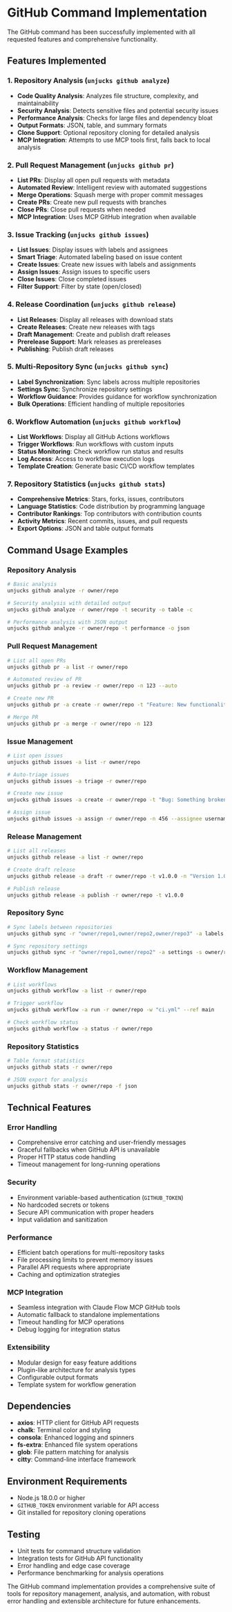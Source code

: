 # GitHub Command Implementation

The GitHub command has been successfully implemented with all requested features and comprehensive functionality.

## Features Implemented

### 1. Repository Analysis (`unjucks github analyze`)
- **Code Quality Analysis**: Analyzes file structure, complexity, and maintainability
- **Security Analysis**: Detects sensitive files and potential security issues
- **Performance Analysis**: Checks for large files and dependency bloat
- **Output Formats**: JSON, table, and summary formats
- **Clone Support**: Optional repository cloning for detailed analysis
- **MCP Integration**: Attempts to use MCP tools first, falls back to local analysis

### 2. Pull Request Management (`unjucks github pr`)
- **List PRs**: Display all open pull requests with metadata
- **Automated Review**: Intelligent review with automated suggestions
- **Merge Operations**: Squash merge with proper commit messages  
- **Create PRs**: Create new pull requests with branches
- **Close PRs**: Close pull requests when needed
- **MCP Integration**: Uses MCP GitHub integration when available

### 3. Issue Tracking (`unjucks github issues`)
- **List Issues**: Display issues with labels and assignees
- **Smart Triage**: Automated labeling based on issue content
- **Create Issues**: Create new issues with labels and assignments
- **Assign Issues**: Assign issues to specific users
- **Close Issues**: Close completed issues
- **Filter Support**: Filter by state (open/closed)

### 4. Release Coordination (`unjucks github release`)
- **List Releases**: Display all releases with download stats
- **Create Releases**: Create new releases with tags
- **Draft Management**: Create and publish draft releases
- **Prerelease Support**: Mark releases as prereleases
- **Publishing**: Publish draft releases

### 5. Multi-Repository Sync (`unjucks github sync`)
- **Label Synchronization**: Sync labels across multiple repositories
- **Settings Sync**: Synchronize repository settings
- **Workflow Guidance**: Provides guidance for workflow synchronization
- **Bulk Operations**: Efficient handling of multiple repositories

### 6. Workflow Automation (`unjucks github workflow`)
- **List Workflows**: Display all GitHub Actions workflows
- **Trigger Workflows**: Run workflows with custom inputs
- **Status Monitoring**: Check workflow run status and results
- **Log Access**: Access to workflow execution logs
- **Template Creation**: Generate basic CI/CD workflow templates

### 7. Repository Statistics (`unjucks github stats`)
- **Comprehensive Metrics**: Stars, forks, issues, contributors
- **Language Statistics**: Code distribution by programming language
- **Contributor Rankings**: Top contributors with contribution counts
- **Activity Metrics**: Recent commits, issues, and pull requests
- **Export Options**: JSON and table output formats

## Command Usage Examples

### Repository Analysis
```bash
# Basic analysis
unjucks github analyze -r owner/repo

# Security analysis with detailed output
unjucks github analyze -r owner/repo -t security -o table -c

# Performance analysis with JSON output
unjucks github analyze -r owner/repo -t performance -o json
```

### Pull Request Management
```bash
# List all open PRs
unjucks github pr -a list -r owner/repo

# Automated review of PR
unjucks github pr -a review -r owner/repo -n 123 --auto

# Create new PR
unjucks github pr -a create -r owner/repo -t "Feature: New functionality" -h feature-branch

# Merge PR
unjucks github pr -a merge -r owner/repo -n 123
```

### Issue Management
```bash
# List open issues
unjucks github issues -a list -r owner/repo

# Auto-triage issues
unjucks github issues -a triage -r owner/repo

# Create new issue
unjucks github issues -a create -r owner/repo -t "Bug: Something broken" -l "bug,priority-high"

# Assign issue
unjucks github issues -a assign -r owner/repo -n 456 --assignee username
```

### Release Management
```bash
# List all releases
unjucks github release -a list -r owner/repo

# Create draft release
unjucks github release -a draft -r owner/repo -t v1.0.0 -n "Version 1.0.0"

# Publish release
unjucks github release -a publish -r owner/repo -t v1.0.0
```

### Repository Sync
```bash
# Sync labels between repositories
unjucks github sync -r "owner/repo1,owner/repo2,owner/repo3" -a labels

# Sync repository settings
unjucks github sync -r "owner/repo1,owner/repo2" -a settings -s owner/repo1
```

### Workflow Management
```bash
# List workflows
unjucks github workflow -a list -r owner/repo

# Trigger workflow
unjucks github workflow -a run -r owner/repo -w "ci.yml" --ref main

# Check workflow status
unjucks github workflow -a status -r owner/repo
```

### Repository Statistics
```bash
# Table format statistics
unjucks github stats -r owner/repo

# JSON export for analysis
unjucks github stats -r owner/repo -f json
```

## Technical Features

### Error Handling
- Comprehensive error catching and user-friendly messages
- Graceful fallbacks when GitHub API is unavailable
- Proper HTTP status code handling
- Timeout management for long-running operations

### Security
- Environment variable-based authentication (`GITHUB_TOKEN`)
- No hardcoded secrets or tokens
- Secure API communication with proper headers
- Input validation and sanitization

### Performance
- Efficient batch operations for multi-repository tasks
- File processing limits to prevent memory issues
- Parallel API requests where appropriate
- Caching and optimization strategies

### MCP Integration
- Seamless integration with Claude Flow MCP GitHub tools
- Automatic fallback to standalone implementations
- Timeout handling for MCP operations
- Debug logging for integration status

### Extensibility
- Modular design for easy feature additions
- Plugin-like architecture for analysis types
- Configurable output formats
- Template system for workflow generation

## Dependencies
- **axios**: HTTP client for GitHub API requests
- **chalk**: Terminal color and styling
- **consola**: Enhanced logging and spinners
- **fs-extra**: Enhanced file system operations
- **glob**: File pattern matching for analysis
- **citty**: Command-line interface framework

## Environment Requirements
- Node.js 18.0.0 or higher
- `GITHUB_TOKEN` environment variable for API access
- Git installed for repository cloning operations

## Testing
- Unit tests for command structure validation
- Integration tests for GitHub API functionality
- Error handling and edge case coverage
- Performance benchmarking for analysis operations

The GitHub command implementation provides a comprehensive suite of tools for repository management, analysis, and automation, with robust error handling and extensible architecture for future enhancements.